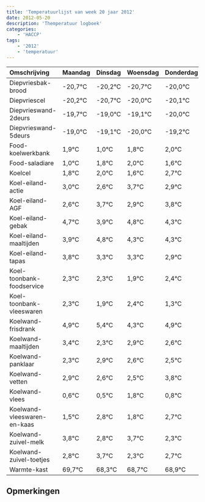 ```yaml
---
title: 'Temperatuurlijst van week 20 jaar 2012'
date: 2012-05-20
description: 'Themperatuur logboek'
categories:
    - 'HACCP'
tags:
    - '2012'
    - 'temperatuur'
---
```

|Omschrijving|Maandag|Dinsdag|Woensdag|Donderdag|Vrijdag|Zaterdag|Zondag|
|:---|:---|:---|:---|:---|:---|:---|:---|
|Diepvriesbak-brood|-20,7°C|-20,2°C|-20,7°C|-20,0°C|-20,1°C|-21,0°C|-20,2°C|
|Diepvriescel|-20,2°C|-20,7°C|-20,0°C|-20,1°C|-21,0°C|-20,2°C|-20,0°C|
|Diepvrieswand-2deurs|-19,7°C|-19,0°C|-19,1°C|-20,0°C|-19,2°C|-19,0°C|-19,4°C|
|Diepvrieswand-5deurs|-19,0°C|-19,1°C|-20,0°C|-19,2°C|-19,0°C|-19,4°C|-18,3°C|
|Food-koelwerkbank|1,9°C|1,0°C|1,8°C|2,0°C|1,6°C|2,7°C|1,9°C|
|Food-saladiare|1,0°C|1,8°C|2,0°C|1,6°C|2,7°C|1,9°C|2,8°C|
|Koelcel|1,8°C|2,0°C|1,6°C|2,7°C|1,9°C|2,8°C|2,3°C|
|Koel-eiland-actie|3,0°C|2,6°C|3,7°C|2,9°C|3,8°C|3,3°C|3,3°C|
|Koel-eiland-AGF|2,6°C|3,7°C|2,9°C|3,8°C|3,3°C|3,3°C|2,9°C|
|Koel-eiland-gebak|4,7°C|3,9°C|4,8°C|4,3°C|4,3°C|3,9°C|4,4°C|
|Koel-eiland-maaltijden|3,9°C|4,8°C|4,3°C|4,3°C|3,9°C|4,4°C|3,3°C|
|Koel-eiland-tapas|3,8°C|3,3°C|3,3°C|2,9°C|3,4°C|2,3°C|2,9°C|
|Koel-toonbank-foodservice|2,3°C|2,3°C|1,9°C|2,4°C|1,3°C|1,9°C|1,6°C|
|Koel-toonbank-vleeswaren|2,3°C|1,9°C|2,4°C|1,3°C|1,9°C|1,6°C|1,5°C|
|Koelwand-frisdrank|4,9°C|5,4°C|4,3°C|4,9°C|4,6°C|4,5°C|5,8°C|
|Koelwand-maaltijden|3,4°C|2,3°C|2,9°C|2,6°C|2,5°C|3,8°C|2,8°C|
|Koelwand-panklaar|2,3°C|2,9°C|2,6°C|2,5°C|3,8°C|2,8°C|3,7°C|
|Koelwand-vetten|2,9°C|2,6°C|2,5°C|3,8°C|2,8°C|3,7°C|2,3°C|
|Koelwand-vlees|0,6°C|0,5°C|1,8°C|0,8°C|1,7°C|0,3°C|0,7°C|
|Koelwand-vleeswaren-en-kaas|1,5°C|2,8°C|1,8°C|2,7°C|1,3°C|1,7°C|1,9°C|
|Koelwand-zuivel-melk|3,8°C|2,8°C|3,7°C|2,3°C|2,7°C|2,9°C|2,9°C|
|Koelwand-zuivel-toetjes|2,8°C|3,7°C|2,3°C|2,7°C|2,9°C|2,9°C|2,7°C|
|Warmte-kast|69,7°C|68,3°C|68,7°C|68,9°C|68,9°C|68,7°C|68,3°C|

## Opmerkingen


